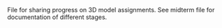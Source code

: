 File for sharing progress on 3D model assignments. See midterm file for documentation of different stages.
